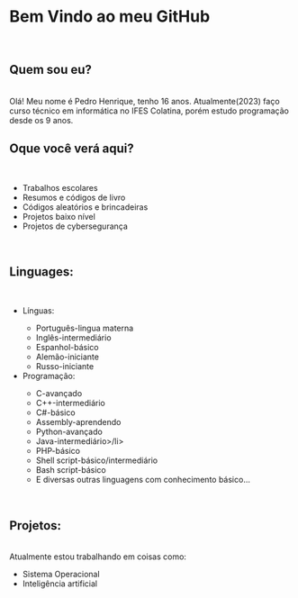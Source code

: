 <h1>Bem Vindo ao meu GitHub</h1><br>
<h2>Quem sou eu?</h2><br>
Olá! Meu nome é Pedro Henrique, tenho 16 anos. Atualmente(2023) faço curso técnico em informática no IFES Colatina, porém estudo programação desde os 9 anos.<br>
<h2>Oque você verá aqui?</h2><br>
<ul>
  <li>Trabalhos escolares</li>
  <li>Resumos e códigos de livro</li>
  <li>Códigos aleatórios e brincadeiras</li>
  <li>Projetos baixo nível</li>
  <li>Projetos de cybersegurança</li>
</ul>
<br><h2>Linguages:</h2><br>
<ul>
  <li>Línguas:</li>
      <ul>
        <li>Português-lingua materna</li>
        <li>Inglês-intermediário</li>
        <li>Espanhol-básico</li>
        <li>Alemão-iniciante</li>
        <li>Russo-iniciante</li>
      </ul>
  <li>Programação:</li>
      <ul>
        <li>C-avançado</li>
        <li>C++-intermediário</li>
        <li>C#-básico</li>
        <li>Assembly-aprendendo</li>
        <li>Python-avançado</li>
        <li>Java-intermediário>/li>
        <li>PHP-básico</li>
        <li>Shell script-básico/intermediário</li>
        <li>Bash script-básico</li>
        <li>E diversas outras linguagens com conhecimento básico...</li>
      </ul>
</ul>
<br><h2>Projetos:</h2><br>
Atualmente estou trabalhando em coisas como:
<ul>
  <li>Sistema Operacional</li>
  <li>Inteligência artificial</li>
</ul>
